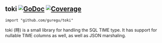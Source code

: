## toki [![GoDoc](https://godoc.org/github.com/guregu/toki?status.svg)](https://godoc.org/github.com/guregu/toki) [![Coverage](http://gocover.io/_badge/github.com/guregu/toki?0)](http://gocover.io/github.com/guregu/toki)
`import "github.com/guregu/toki"`

toki (時) is a small library for handling the SQL TIME type. It has support for nullable TIME columns as well, as well as JSON marshaling. 